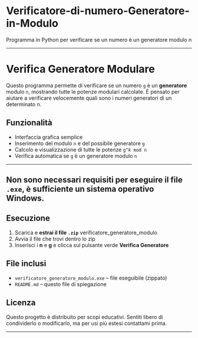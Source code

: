 # Verificatore-di-numero-Generatore-in-Modulo
Programma in Python per verificare se un numero è un generatore modulo n

----------------------------------------------------------------------------------------------------------------------

# Verifica Generatore Modulare

Questo programma permette di verificare se un numero `g` è un **generatore** modulo `n`, mostrando tutte le potenze modulari calcolate. 
È pensato per aiutare a verificare velocemente quali sono i numeri generatori di un determinato n.

## Funzionalità

- Interfaccia grafica semplice
- Inserimento del modulo `n` e del possibile generatore `g`
- Calcolo e visualizzazione di tutte le potenze `g^k mod n`
- Verifica automatica se `g` è un generatore modulo `n`
  
-----------------------------------------------------------------------------------------------------------------------
Non sono necessari requisiti per eseguire il file `.exe`, è sufficiente un sistema operativo Windows.
-----------------------------------------------------------------------------------------------------------------------

##  Esecuzione

1. Scarica e **estrai il file `.zip`** verificatore_generatore_modulo
2. Avvia il file che trovi dentro lo zip
3. Inserisci i **n** e **g** e clicca sul pulsante verde **Verifica Generatore**

## File inclusi

- `verificatore_generatore_modulo.exe` – file eseguibile (zippato)
- `README.md` – questo file di spiegazione

## Licenza

Questo progetto è distribuito per scopi educativi. Sentiti libero di condividerlo o modificarlo, ma per usi più estesi contattami prima.

-----------------------------------------------------------------------------------------------------------------------


















